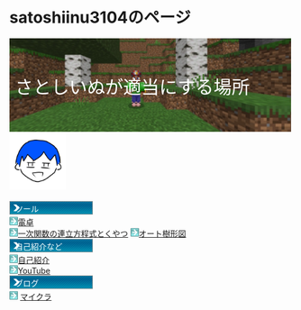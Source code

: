 # satoshiinu3104のページ

<!----------------------------------------------------------->
<!--Copyright 2021 - 2023 satoshiinu. All rights reserved. -->
<!----------------------------------------------------------->

<html lang="ja">
<head>
    <meta charset="utf-8">
    <title>
        さとしいぬのサイト
    </title>
    <link rel="shortcut icon" type="image/x-icon" href="https://satoshinu3014.github.io/favicon.ico">
    <link href="https://cdn.jsdelivr.net/npm/bootstrap@5.1.3/dist/css/bootstrap.min.css" rel="stylesheet" integrity="sha384-1BmE4kWBq78iYhFldvKuhfTAU6auU8tT94WrHftjDbrCEXSU1oBoqyl2QvZ6jIW3" crossorigin="anonymous">
    <script src="https://ajax.googleapis.com/ajax/libs/jquery/1.12.4/jquery.min.js"></script>
    <script src="https://cdn.jsdelivr.net/npm/bootstrap@5.1.3/dist/js/bootstrap.bundle.min.js" integrity="sha384-ka7Sk0Gln4gmtz2MlQnikT1wXgYsOg+OMhuP+IlRH9sENBO0LRn5q+8nbTov4+1p" crossorigin="anonymous"></script>
    <style>
        .tab_text {
            position: relative;
        }
        .tab_text p {
            position: absolute;
            top: 50%;
            left: 2%;
            -ms-transform: translate(0%,-50%);
            -webkit-transform: translate(0%,-50%);
            transform: translate(0%,-50%);
            margin: 0;
            /*文字の装飾は省略*/
        }
    </style>
</head>
<body>
    <div class="tab_text">
        <img src="header.png" width="500" height="166">
        <p>
            <font color="white" size="6">
                さとしいぬが適当にする場所
            </font>
        </p>
    </div>
    <img src="newicon.png" alt="さとしいぬ" width="100" height="100" border="0" />
    <div>
        <font color="black" size="6">
        </font>
    </div>
    <br />
    <div class="jumbotron">
        <div class="container">
            <div class="tab_text">
                <img src="tab.gif" alt="">
                <p>
                    <font color="white">
                        ツール
                    </font>
                </p>
            </div>
            <img src="right.gif" alt="" width="15" height="15"><a href="/calc/">電卓</a><br>
            <img src="right.gif" alt="" width="15" height="15"><a href="/tool/LinearSimulEqua/">一次関数の連立方程式とくやつ</a>
            <img src="right.gif" alt="" width="15" height="15"><a href="/tool/treeDiagram/">オート樹形図</a>
            <div class="tab_text">
                <img src="tab.gif" alt="">
                <p>
                    <font color="white">
                        自己紹介など
                    </font>
                </p>
            </div>
            <img src="right.gif" alt="" width="15" height="15"><a href="/profile/">自己紹介</a><br />
            <img src="right.gif" alt="" width="15" height="15"><a href="https://www.youtube.com/channel/UCLlHaCZy-SzYr0X4AUH0fwg">YouTube</a>
            <div class="tab_text">
                <img src="tab.gif" alt="">
                <p>
                    <font color="white">
                        ブログ
                    </font>
                </p>
            </div>
            <img src="right.gif" alt="" width="15" height="15">
            <a href="/minecraft/">マイクラ</a>
        </div>
    </div>
</body>
</html>

